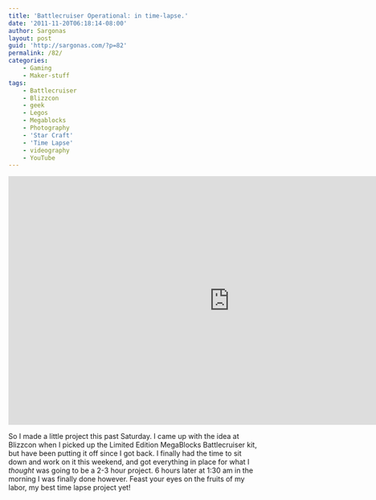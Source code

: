 ```yaml
---
title: 'Battlecruiser Operational: in time-lapse.'
date: '2011-11-20T06:18:14-08:00'
author: Sargonas
layout: post
guid: 'http://sargonas.com/?p=82'
permalink: /82/
categories:
    - Gaming
    - Maker-stuff
tags:
    - Battlecruiser
    - Blizzcon
    - geek
    - Legos
    - Megablocks
    - Photography
    - 'Star Craft'
    - 'Time Lapse'
    - videography
    - YouTube
---
```


<iframe allow="accelerometer; autoplay; clipboard-write; encrypted-media; gyroscope; picture-in-picture" allowfullscreen="" frameborder="0" height="495" loading="lazy" src="https://www.youtube.com/embed/JY1jQRjkWzg?feature=oembed" title="BlizzCon 2011 SC2 Battlecruiser Time Lapse" width="880"></iframe>

So I made a little project this past Saturday. I came up with the idea at Blizzcon when I picked up the Limited Edition MegaBlocks Battlecruiser kit, but have been putting it off since I got back. I finally had the time to sit down and work on it this weekend, and got everything in place for what I *thought* was going to be a 2-3 hour project. 6 hours later at 1:30 am in the morning I was finally done however. Feast your eyes on the fruits of my labor, my best time lapse project yet!